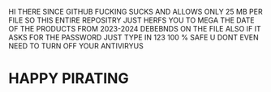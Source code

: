 HI THERE SINCE GITHUB FUCKING SUCKS AND ALLOWS ONLY 25 MB PER FILE SO THIS ENTIRE REPOSITRY JUST HERFS YOU TO MEGA THE DATE OF THE PRODUCTS FROM 2023-2024 DEBEBNDS ON THE FILE ALSO IF IT ASKS FOR THE PASSWORD JUST TYPE IN 123
100 % SAFE U DONT EVEN NEED TO TURN OFF YOUR ANTIVIRYUS
#  HAPPY PIRATING
